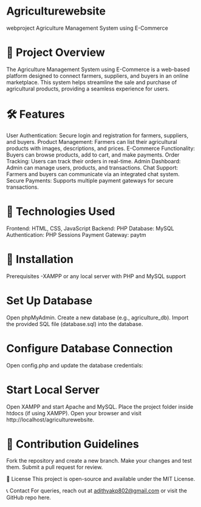 # Agriculturewebsite
webproject
Agriculture Management System using E-Commerce

🌱 Project Overview
=======================
The Agriculture Management System using E-Commerce is a web-based platform designed to connect farmers, suppliers, and buyers in an online marketplace. This system helps streamline the sale and purchase of agricultural products, providing a seamless experience for users.

🛠 Features
======================
User Authentication: Secure login and registration for farmers, suppliers, and buyers.
Product Management: Farmers can list their agricultural products with images, descriptions, and prices.
E-Commerce Functionality: Buyers can browse products, add to cart, and make payments.
Order Tracking: Users can track their orders in real-time.
Admin Dashboard: Admin can manage users, products, and transactions.
Chat Support: Farmers and buyers can communicate via an integrated chat system.
Secure Payments: Supports multiple payment gateways for secure transactions.

🔧 Technologies Used
=====================================
Frontend: HTML, CSS, JavaScript
Backend: PHP
Database: MySQL
Authentication: PHP Sessions
Payment Gateway: paytm

🚀 Installation
=====================
Prerequisites
-XAMPP or any local server with PHP and MySQL support

Set Up Database
=================
Open phpMyAdmin.
Create a new database (e.g., agriculture_db).
Import the provided SQL file (database.sql) into the database.
<?php
$servername = "localhost";
$username = "root";
$password = "";
$dbname = "agriculture_db";
?>

Configure Database Connection
=======================================
Open config.php and update the database credentials:
<?php
$servername = "localhost";
$username = "root";
$password = "";
$dbname = "agriculture_db";
?>
Start Local Server
================================
Open XAMPP and start Apache and MySQL.
Place the project folder inside htdocs (if using XAMPP).
Open your browser and visit http://localhost/agriculturewebsite.

📌 Contribution Guidelines
================================================
Fork the repository and create a new branch.
Make your changes and test them.
Submit a pull request for review.

📜 License
This project is open-source and available under the MIT License.

📞 Contact
For queries, reach out at adithyakp802@gmail.com or visit the GitHub repo here.

